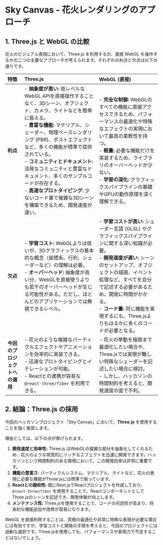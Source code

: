 # Sky Canvas - 花火レンダリングのアプローチ

## 1. Three.js と WebGL の比較

花火のビジュアル表現において、Three.js を利用するか、直接 WebGL を操作するかの二つの主要なアプローチが考えられます。それぞれの利点と欠点は以下の通りです。

| 特徴       | Three.js                                                                                                                                                                             | WebGL (直接)                                                                                                                                         |
| :--------- | :----------------------------------------------------------------------------------------------------------------------------------------------------------------------------------- | :--------------------------------------------------------------------------------------------------------------------------------------------------- |
| **利点**   | - **抽象度が高い:** 低レベルなWebGL APIを直接操作することなく、3Dシーン、オブジェクト、カメラ、ライトなどを簡単に扱える。<br/>- **豊富な機能:** マテリアル、シェーダー、物理ベースレンダリング (PBR)、ポストエフェクトなど、多くの機能が標準で提供されている。<br/>- **コミュニティとドキュメント:** 活発なコミュニティと豊富なドキュメント、多くのサンプルコードが存在する。<br/>- **高速なプロトタイピング:** 少ないコード量で複雑な3Dシーンを構築できるため、開発速度が速い。 | - **完全な制御:** WebGLのすべての機能に直接アクセスできるため、パフォーマンスの最適化や特殊なエフェクトの実現において最高の柔軟性を持つ。<br/>- **軽量:** 必要な機能だけを実装するため、ライブラリのオーバーヘッドが少ない。<br/>- **学習の深化:** グラフィックスパイプラインの基礎やGPUの動作原理を深く理解できる。 |
| **欠点**   | - **学習コスト:** WebGLよりは低いが、3Dグラフィックスの基本的な概念（座標系、行列、シェーダーなど）の理解は必要。<br/>- **オーバーヘッド:** 抽象度が高い分、WebGLを直接使うよりも若干のオーバーヘッドが生じる可能性がある。ただし、ほとんどのアプリケーションでは無視できるレベル。 | - **学習コストが高い:** シェーダー言語 (GLSL) やグラフィックスパイプラインに関する深い知識が必要。<br/>- **開発速度が遅い:** シーンのセットアップ、オブジェクトの描画、イベント処理など、すべてを自分で記述する必要があるため、開発に時間がかかる。<br/>- **コード量:** 同じ機能を実現するにも、Three.jsよりもはるかに多くのコードが必要となる。 |
| **今回のプロジェクトへの適用** | - 花火のような複雑なパーティクルエフェクトやアニメーションを効率的に実装できる。<br/>- 迅速なプロトタイピングとイテレーションが可能。<br/>- Reactとの連携が容易な `@react-three/fiber` を利用できる。 | - 花火の挙動を極限まで最適化したい場合や、Three.jsでは実現が難しい特殊なシェーダーを記述したい場合に検討。<br/>- しかし、ハッカソンの時間制約を考えると、開発速度の面で不利。 |

## 2. 結論：Three.js の採用

今回のハッカソンプロジェクト「Sky Canvas」において、**Three.js** を使用することを強く推奨します。

理由としては、以下の点が挙げられます。

1.  **開発速度と効率性:** Three.js はWebGLの複雑な部分を抽象化してくれるため、花火のような視覚的にリッチなエフェクトを迅速に開発できます。ハッカソンという時間制約のある環境において、この開発効率は非常に重要です。
2.  **機能の豊富さ:** パーティクルシステム、マテリアル、ライトなど、花火の表現に必要な機能がThree.jsには標準で揃っています。
3.  **Reactとの親和性:** 既にNext.jsでReactプロジェクトを作成しており、`@react-three/fiber` を使用することで、ReactコンポーネントとしてThree.jsのシーンを記述でき、開発体験が向上します。
4.  **メンテナンス性:** Three.jsを使用することで、コードの可読性が高まり、将来的な機能追加や改修が容易になります。

WebGL を直接利用することは、究極の最適化や非常に特殊な表現が必要な場合には有効ですが、学習コストと開発の手間を考えると、今回のプロジェクトには過剰な選択です。Three.jsを使用しても、パフォーマンスや表現力で不足することはないでしょう。 